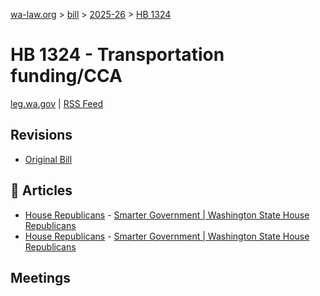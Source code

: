 [wa-law.org](/) > [bill](/bill/) > [2025-26](/bill/2025-26/) > [HB 1324](/bill/2025-26/hb/1324/)

# HB 1324 - Transportation funding/CCA
[leg.wa.gov](https://app.leg.wa.gov/billsummary?BillNumber=1324&Year=2025&Initiative=false) | [RSS Feed](./rss.xml)

## Revisions
* [Original Bill](1/)

## 📰 Articles
* [House Republicans](/org/house_republicans/) - [Smarter Government | Washington State House Republicans](http://houserepublicans.wa.gov/our-priorities/smarter-government/#:~:text=House%20Bill%201324)
* [House Republicans](/org/house_republicans/) - [Smarter Government | Washington State House Republicans](https://houserepublicans.wa.gov/our-priorities/smarter-government/#:~:text=House%20Bill%201324)

## Meetings